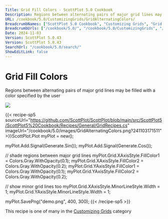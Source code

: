 ```yaml
---
Title: Grid Fill Colors - ScottPlot 5.0 Cookbook
Description: Regions between alternating pairs of major grid lines may be filled with a color specified by the user
URL: /cookbook/5.0/CustomizingGrids/GridAlternatingColors/
BreadcrumbNames: ["ScottPlot 5.0 Cookbook", "Customizing Grids", "Grid Fill Colors"]
BreadcrumbUrls: ["/cookbook/5.0/", "/cookbook/5.0/CustomizingGrids", "/cookbook/5.0/CustomizingGrids/GridAlternatingColors"]
Date: 2024-11-03
Version: ScottPlot 5.0.43
Version: ScottPlot 5.0.43
SearchUrl: "/cookbook/5.0/search/"
ShowEditLink: false
---
```



<div class='d-flex align-items-center mt-5'>
<h1 class='me-2 text-dark my-0 border-0'>Grid Fill Colors</h1>
</div>

Regions between alternating pairs of major grid lines may be filled with a color specified by the user

[![](/cookbook/5.0/images/GridAlternatingColors.png?241103171511)](/cookbook/5.0/images/GridAlternatingColors.png?241103171511)

{{< recipe-sp5 sourceUrl="https://github.com/ScottPlot/ScottPlot/blob/main/src/ScottPlot5/ScottPlot5%20Cookbook/Recipes/General/GridRecipes.cs" imageUrl="/cookbook/5.0/images/GridAlternatingColors.png?241103171511" >}}ScottPlot.Plot myPlot = new();

myPlot.Add.Signal(Generate.Sin());
myPlot.Add.Signal(Generate.Cos());

// shade regions between major grid lines
myPlot.Grid.XAxisStyle.FillColor1 = Colors.Gray.WithOpacity(0.1);
myPlot.Grid.XAxisStyle.FillColor2 = Colors.Gray.WithOpacity(0.2);
myPlot.Grid.YAxisStyle.FillColor1 = Colors.Gray.WithOpacity(0.1);
myPlot.Grid.YAxisStyle.FillColor2 = Colors.Gray.WithOpacity(0.2);

// show minor grid lines too
myPlot.Grid.XAxisStyle.MinorLineStyle.Width = 1;
myPlot.Grid.YAxisStyle.MinorLineStyle.Width = 1;

myPlot.SavePng("demo.png", 400, 300);
{{< /recipe-sp5 >}}

<div class='my-5 text-center'>This recipe is one of many in the <a href='/cookbook/5.0/CustomizingGrids'>Customizing Grids</a> category</div>


